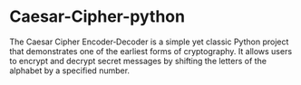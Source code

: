 # Caesar-Cipher-python
The Caesar Cipher Encoder‑Decoder is a simple yet classic Python project that demonstrates one of the earliest forms of cryptography. It allows users to encrypt and decrypt secret messages by shifting the letters of the alphabet by a specified number.
